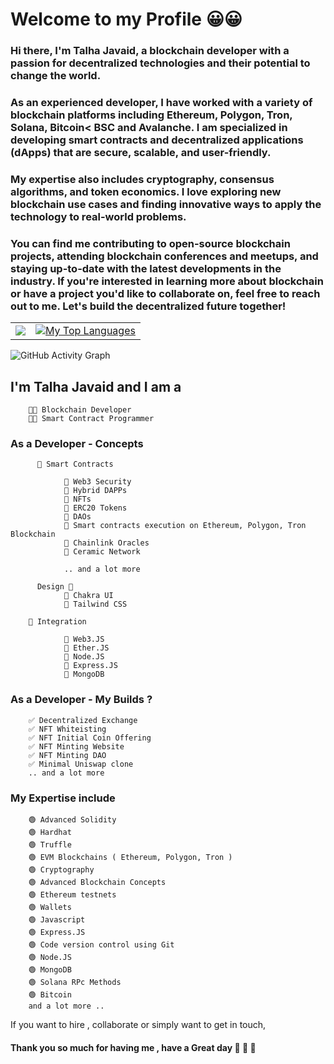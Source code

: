 # Welcome to my Profile 😀😀

### Hi there, I'm Talha Javaid, a blockchain developer with a passion for decentralized technologies and their potential to change the world.

### As an experienced developer, I have worked with a variety of blockchain platforms including Ethereum, Polygon, Tron, Solana, Bitcoin< BSC and Avalanche. I am specialized in developing smart contracts and decentralized applications (dApps) that are secure, scalable, and user-friendly.

### My expertise also includes cryptography, consensus algorithms, and token economics. I love exploring new blockchain use cases and finding innovative ways to apply the technology to real-world problems.

### You can find me contributing to open-source blockchain projects, attending blockchain conferences and meetups, and staying up-to-date with the latest developments in the industry. If you're interested in learning more about blockchain or have a project you'd like to collaborate on, feel free to reach out to me. Let's build the decentralized future together!

<table  align="center">
  <tr>
    <td align="left">
       <a href="http://www.github.com/Talha-Javaid"><img src="https://github-readme-streak-stats.herokuapp.com/?user=Talha-Javaid&background=0D1117&ring=00dede&fire=00ffff&currStreakNum=ffffff&currStreakLabel=00dede&sideNums=ffffff&sideLabels=ffffff&dates=ffffff&hide_border=true" /></a>
    </td>
    <td align="right">
      <a href="https://github.com/Talha-Javaid"><img alt="My Top Languages" src="https://github-readme-stats.vercel.app/api/top-langs/?username=umaresso&langs_count=10&count_private=true&layout=compact&theme=react&hide_border=true&bg_color=0D1117&exclude_repo=GameSellShop"/></a>
    </td>
  </tr>
</table>

![GitHub Activity Graph](https://activity-graph.herokuapp.com/graph?username=Talha-Javaid&theme=react-dark&bg_color=1a2431&color=f0f3f7&line=00ffff&point=FFFFFF&hide_border=true&width=200px)

##      I'm Talha Javaid and I am a
        
        👨‍💻 Blockchain Developer
        👨‍🏫 Smart Contract Programmer

### As a Developer -  Concepts
          
          📃 Smart Contracts
        
                💠 Web3 Security
                💠 Hybrid DAPPs
                💠 NFTs
                💠 ERC20 Tokens
                💠 DAOs 
                💠 Smart contracts execution on Ethereum, Polygon, Tron Blockchain
                💠 Chainlink Oracles
                💠 Ceramic Network

                .. and a lot more
                
          Design 🎨
                💠 Chakra UI
                💠 Tailwind CSS
                
        🚀 Integration
       
                💠 Web3.JS
                💠 Ether.JS
                💠 Node.JS
                💠 Express.JS
                💠 MongoDB  
      
### As a Developer - My Builds ?
        
        ✅ Decentralized Exchange
        ✅ NFT Whiteisting
        ✅ NFT Initial Coin Offering
        ✅ NFT Minting Website
        ✅ NFT Minting DAO
        ✅ Minimal Uniswap clone         
        .. and a lot more 

### My Expertise include

        🟢 Advanced Solidity
        🟢 Hardhat
        🟢 Truffle
        🟢 EVM Blockchains ( Ethereum, Polygon, Tron )
        🟢 Cryptography
        🟢 Advanced Blockchain Concepts 
        🟢 Ethereum testnets
        🟢 Wallets
        🟢 Javascript
        🟢 Express.JS
        🟢 Code version control using Git
        🟢 Node.JS
        🟢 MongoDB
        🟢 Solana RPc Methods
        🟢 Bitcoin
        and a lot more .. 

If you want to hire , collaborate or simply want to get in touch,  

[LinkedInn]: https://www.linkedin.com/in/talhajavaidmalik/
[Twitter]: https://twitter.com/imtalhajavaid
[Github]: https://github.com/Talha-Javaid


#### Thank you so much for having me , have a Great day 🥳 🎊 🎉
